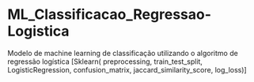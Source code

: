 # ML_Classificacao_Regressao-Logistica
Modelo de machine learning de classificação utilizando o algoritmo de regressão logística [Sklearn( preprocessing, train_test_split, LogisticRegression, confusion_matrix, jaccard_similarity_score, log_loss)]
